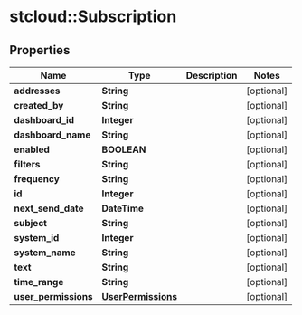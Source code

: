 # stcloud::Subscription

## Properties
| Name                 | Type                                      | Description | Notes      |
| -------------------- | ----------------------------------------- | ----------- | ---------- |
| **addresses**        | **String**                                |             | [optional] |
| **created_by**       | **String**                                |             | [optional] |
| **dashboard_id**     | **Integer**                               |             | [optional] |
| **dashboard_name**   | **String**                                |             | [optional] |
| **enabled**          | **BOOLEAN**                               |             | [optional] |
| **filters**          | **String**                                |             | [optional] |
| **frequency**        | **String**                                |             | [optional] |
| **id**               | **Integer**                               |             | [optional] |
| **next_send_date**   | **DateTime**                              |             | [optional] |
| **subject**          | **String**                                |             | [optional] |
| **system_id**        | **Integer**                               |             | [optional] |
| **system_name**      | **String**                                |             | [optional] |
| **text**             | **String**                                |             | [optional] |
| **time_range**       | **String**                                |             | [optional] |
| **user_permissions** | [**UserPermissions**](UserPermissions.md) |             | [optional] |
